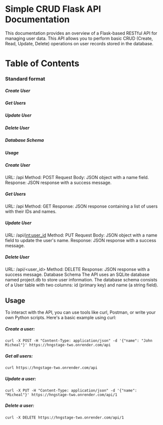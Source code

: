 # Simple CRUD Flask API Documentation 
This documentation provides an overview of a Flask-based RESTful API for managing user data. 
This API allows you to perform basic CRUD (Create, Read, Update, Delete) operations on user records stored in the database.

 # Table of Contents

### Standard format
##### Create User
##### Get Users
##### Update User
##### Delete User
##### Database Schema
##### Usage




##### Create User
URL: /api
Method: POST
Request Body: JSON object with a name field.
Response: JSON response with a success message.

##### Get Users
URL: /api
Method: GET
Response: JSON response containing a list of users with their IDs and names.

##### Update User
URL: /api/<int:user_id>
Method: PUT
Request Body: JSON object with a name field to update the user's name.
Response: JSON response with a success message.

##### Delete User
URL: /api/<user_id>
Method: DELETE
Response: JSON response with a success message.
Database Schema
The API uses an SQLite database named project.db to store user information. 
The database schema consists of a User table with two columns: id (primary key) and name (a string field).

## Usage
To interact with the API, you can use tools like curl, Postman, or write your own Python scripts. 
Here's a basic example using curl:

##### Create a user:
```curl -X POST -H "Content-Type: application/json" -d '{"name": "John Micheal"}' https://hngstage-two.onrender.com/api```


##### Get all users:
```curl https://hngstage-two.onrender.com/api```


##### Update a user:
```curl -X PUT -H "Content-Type: application/json" -d '{"name": "Micheal"}' https://hngstage-two.onrender.com/api/1```

##### Delete a user:
```curl -X DELETE https://hngstage-two.onrender.com/api/1```


